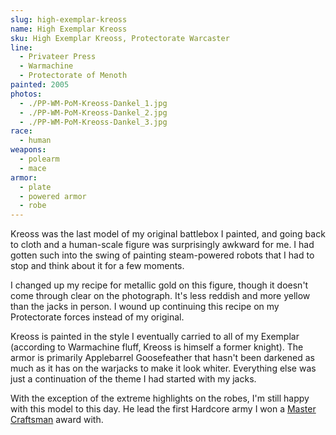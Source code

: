 ```yaml
---
slug: high-exemplar-kreoss
name: High Exemplar Kreoss
sku: High Exemplar Kreoss, Protectorate Warcaster
line:
  - Privateer Press
  - Warmachine
  - Protectorate of Menoth
painted: 2005
photos:
  - ./PP-WM-PoM-Kreoss-Dankel_1.jpg
  - ./PP-WM-PoM-Kreoss-Dankel_2.jpg
  - ./PP-WM-PoM-Kreoss-Dankel_3.jpg
race:
  - human
weapons:
  - polearm
  - mace
armor:
  - plate
  - powered armor
  - robe
---
```


Kreoss was the last model of my original battlebox I painted, and going back to cloth and a human-scale figure was surprisingly awkward for me. I had gotten such into the swing of painting steam-powered robots that I had to stop and think about it for a few moments.

I changed up my recipe for metallic gold on this figure, though it doesn't come through clear on the photograph. It's less reddish and more yellow than the jacks in person. I wound up continuing this recipe on my Protectorate forces instead of my original.

Kreoss is painted in the style I eventually carried to all of my Exemplar (according to Warmachine fluff, Kreoss is himself a former knight). The armor is primarily Applebarrel Goosefeather that hasn't been darkened as much as it has on the warjacks to make it look whiter. Everything else was just a continuation of the theme I had started with my jacks.

With the exception of the extreme highlights on the robes, I'm still happy with this model to this day. He lead the first Hardcore army I won a [Master Craftsman](http://www.dankelzahn.com/blog/2008/06/24/dieconprivateer-press-weekend-wrap-up/) award with.
